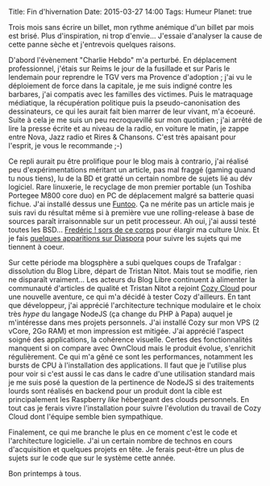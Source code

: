 Title: Fin d'hivernation
Date: 2015-03-27 14:00
Tags: Humeur
Planet: true

Trois mois sans écrire un billet, mon rythme anémique d'un billet par mois est
brisé. Plus d'inspiration, ni trop d'envie... J'essaie d'analyser la cause de
cette panne sèche et j'entrevois quelques raisons. 

D'abord l'évènement "Charlie Hebdo" m'a perturbé. En déplacement professionnel,
j'étais sur Reims le jour de la fusillade et sur Paris le lendemain pour
reprendre le TGV vers ma Provence d'adoption ; j'ai vu le déploiement de force
dans la capitale, je me suis indigné contre les barbares, j'ai compatis avec
les familles des victimes. Puis le matraquage médiatique, la récupération
politique puis la pseudo-canonisation  des dessinateurs, ce qui les aurait fait
bien marrer de leur vivant, m'a écoeuré. Suite à cela je me suis un peu
recroquevillé sur mon quotidien ; j'ai arrêté de lire la presse écrite et au
niveau de la radio, en voiture le matin, je zappe entre Nova, Jazz radio et
Rires & Chansons. C'est très apaisant pour l'esprit, je vous le recommande  ;-)

Ce repli aurait pu être prolifique pour le blog mais à contrario, j'ai réalisé
peu d'expérimentations méritant un article, pas mal fraggé (gaming quand tu
nous tiens), lu de la BD et gratté un certain nombre de sujets lié au dév
logiciel. Rare linuxerie, le recyclage de mon premier portable (un Toshiba
Portegee M800 core duo) en PC de déplacement malgré sa batterie quasi fichue.
J'ai installé dessus une [Funtoo](http://www.funtoo.org). Ça ne mérite pas un
article mais je suis ravi du résultat même si à première vue une
rolling-release à base de sources paraît irraisonnable sur un petit processeur.
Ah oui, j'ai aussi testé toutes les BSD... [Fredéric ! sors de ce
corps](http://frederic.bezies.free.fr/blog) pour élargir ma culture Unix. Et je
fais [quelques apparitions sur Diaspora](https://framasphere.org/u/yax) pour
suivre les sujets qui me tiennent à coeur.

Sur cette période ma blogsphère a subi quelques coups de Trafalgar :
dissolution du Blog Libre, départ de Tristan Nitot. Mais tout se modifie, rien
ne disparaît vraiment... Les acteurs du Blog Libre continuent à alimenter la
communauté d'articles de qualité et Tristan Nitot a rejoint [Cozy
Cloud](http://cozy.io) pour une nouvelle aventure, ce qui m'a décidé à tester
Cozy d'ailleurs. En tant que développeur, j'ai  apprécié l'architecture
technique modulaire et le choix très *hype* du langage NodeJS (ça change du PHP
à Papa) auquel je m'intéresse dans mes projets personnels. J'ai installé Cozy
sur mon VPS (2 vCore, 2Go RAM) et mon impression est mitigée. J'ai apprécié
l'aspect soigné des applications, la cohérence visuelle. Certes des
fonctionnalités manquent si on compare avec OwnCloud mais le produit évolue,
s'enrichit régulièrement. Ce qui m'a gêné ce sont les performances, notamment
les bursts de CPU à l'installation des applications. Il faut que je l'utilise
plus pour voir si c'est aussi le cas dans le cadre d'une utilisation standard
mais je me suis posé la question de la pertinence de NodeJS  si des traitements
lourds sont réalisés en backend pour un produit dont la cible est
principalement les Raspberry *like* hébergeant des clouds personnels. En tout
cas je ferais vivre l'installation pour suivre l'évolution du travail de Cozy
Cloud dont l'équipe semble bien sympathique.

Finalement, ce qui me branche le plus en ce moment c'est le code et
l'architecture logicielle. J'ai un certain nombre de technos en cours
d'acquisition et quelques projets en tête. Je ferais peut-être un plus de
sujets sur le code que sur le système cette année. 

Bon printemps à tous.
